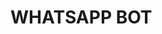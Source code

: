 <h1 style="animation:rotation 2s linear-infinite;@keyframes rotation { from{transform:rotate(0 deg)}to{transform:rotate(360 deg)}}">WHATSAPP BOT</h1>



